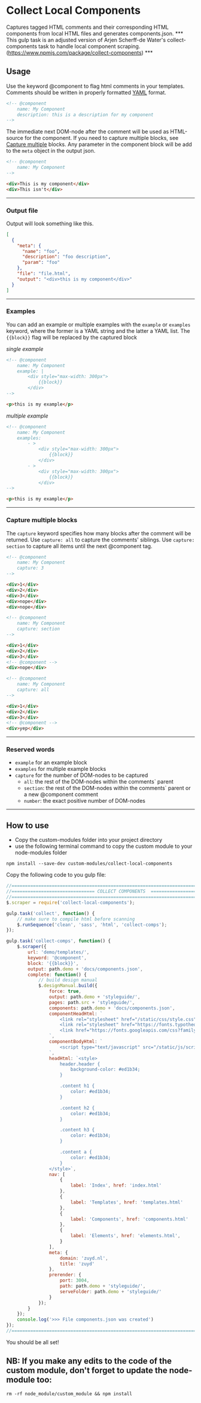 # Collect Local Components
Captures tagged HTML comments and their corresponding HTML components from local HTML files and generates components.json.
*** This gulp task is an adjusted version of Arjen Scherff-de Water's collect-components task to handle local component scraping. (https://www.npmjs.com/package/collect-components) ***


## Usage
Use the keyword @component to flag html comments in your templates. Comments should be written in properly formatted [YAML](http://en.wikipedia.org/wiki/YAML) format.

```html
<!-- @component
    name: My Component
    description: this is a description for my component
-->
```

The immediate next DOM-node after the comment will be used as HTML-source for the component. If you need to capture multiple blocks, see [Capture multiple](#capture-multiple-blocks) blocks. Any parameter in the component block will be add to the `meta` object in the output json.

```html
<!-- @component
    name: My Component
-->

<div>This is my component</div>
<div>This isn't</div>
```

---


### Output file
Output will look something like this.

```json
[
  {
    "meta": {
      "name": "foo",
      "description": "foo description",
      "param": "foo"
    },
    "file": "file.html",
    "output": "<div>this is my component</div>"
  }
]
```


---

### Examples
You can add an example or multiple examples with the `example` or `examples` keyword, where the former is a YAML string and the latter a YAML list. The `{{block}}` flag will be replaced by the captured block

_single example_
```html
<!-- @component
    name: My Component
    example: |
        <div style="max-width: 300px">
            {{block}}
        </div>
-->

<p>this is my example</p>
```

_multiple example_
```html
<!-- @component
    name: My Component
    examples: 
        - >
            <div style="max-width: 300px">
                {{block}}
            </div>
        - >
            <div style="max-width: 300px">
                {{block}}
            </div>
-->

<p>this is my example</p>
```

---

### Capture multiple blocks
The `capture` keyword specifies how many blocks after the comment will be returned. Use `capture: all` to capture the comments' siblings. Use `capture: section` to capture all items until the next @component tag.

```html
<!-- @component
    name: My Component
    capture: 3
-->

<div>1</div>
<div>2</div>
<div>3</div>
<div>nope</div>
<div>nope</div>
```

```html
<!-- @component
    name: My Component
    capture: section
-->

<div>1</div>
<div>2</div>
<div>3</div>
<!-- @component -->
<div>nope</div>
```

```html
<!-- @component
    name: My Component
    capture: all
-->

<div>1</div>
<div>2</div>
<div>3</div>
<!-- @component -->
<div>yep</div>
```


---

### Reserved words
* `example` for an example block
* `examples` for multiple example blocks
* `capture` for the number of DOM-nodes to be captured
    - `all`: the rest of the DOM-nodes within the comments` parent
    - `section`: the rest of the DOM-nodes within the comments` parent or a new @component comment
    - `number`: the exact positive number of DOM-nodes

---

## How to use

* Copy the custom-modules folder into your project directory
* use the following terminal command to copy the custom module to your node-modules folder
```
npm install --save-dev custom-modules/collect-local-components
```

Copy the following code to you gulp file:

```js
//=================================================================================//
//=============================== COLLECT COMPONENTS  =============================//
//=================================================================================//
$.scraper = require('collect-local-components');

gulp.task('collect', function() {
    // make sure to compile html before scanning
    $.runSequence('clean', 'sass', 'html', 'collect-comps');
});

gulp.task('collect-comps', function() {
    $.scraper({
        url: 'demo/templates/',
        keyword: '@component',
        block: '{{block}}',
        output: path.demo + 'docs/components.json',
        complete: function() {
            // build design manual
            $.designManual.build({
                force: true,
                output: path.demo + 'styleguide/',
                pages: path.src + 'styleguide/',
                components: path.demo + 'docs/components.json',
                componentHeadHtml: `
                    <link rel="stylesheet" href="/static/css/style.css" />
                    <link rel="stylesheet" href="https://fonts.typotheque.com/WF-014369-010251.css" type="text/css" />
                    <link href="https://fonts.googleapis.com/css?family=Source+Sans+Pro:400,400i,700,700i" rel="stylesheet">
                `,
                componentBodyHtml: `
                    <script type="text/javascript" src="/static/js/script.js"></script>
                `,
                headHtml: `<style>
                    header.header {
                        background-color: #ed1b34;
                    }

                    .content h1 {
                        color: #ed1b34;
                    }

                    .content h2 {
                        color: #ed1b34;
                    }

                    .content h3 {
                        color: #ed1b34;
                    }

                    .content a {
                        color: #ed1b34;
                    }
                </style>`,
                nav: [
                    {
                        label: 'Index', href: 'index.html'
                    },
                    {
                        label: 'Templates', href: 'templates.html'
                    },
                    {
                        label: 'Components', href: 'components.html'
                    },
                    {
                        label: 'Elements', href: 'elements.html',
                    }
                ],
                meta: {
                    domain: 'zuyd.nl',
                    title: 'zuyd'
                },
                prerender: {
                    port: 3004,
                    path: path.demo + 'styleguide/',
                    serveFolder: path.demo + 'styleguide/'
                }
            });
        }
    });
    console.log('>>> File components.json was created')
});
//=================================================================================//

```

You should be all set!

## NB: If you make any edits to the code of the custom module, don't forget to update the node-module too:
```
rm -rf node_module/custom_module && npm install
```
